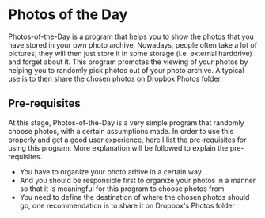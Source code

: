 Photos of the Day
=================

Photos-of-the-Day is a program that helps you to show the photos that you have stored in your own photo archive.
Nowadays, people often take a lot of pictures, they will then just store it in some storage (i.e. external harddrive) and forget about it.
This program promotes the viewing of your photos by helping you to randomly pick photos out of your photo archive.
A typical use is to then share the chosen photos on Dropbox Photos folder.

Pre-requisites
-------------

At this stage, Photos-of-the-Day is a very simple program that randomly choose photos, with a certain assumptions made.
In order to use this properly and get a good user experience, here I list the pre-requisites for using this program.
More explanation will be followed to explain the pre-requisites.

* You have to organize your photo arhive in a certain way
* And you should be responsible first to organize your photos in a manner so that it is meaningful for this program to choose photos from
* You need to define the destination of where the chosen photos should go, one recommendation is to share it on Dropbox's Photos folder

